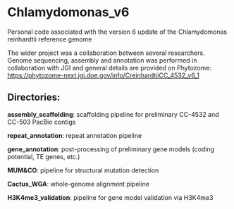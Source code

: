 # Chlamydomonas_v6
Personal code associated with the version 6 update of the Chlamydomonas reinhardtii reference genome

The wider project was a collaboration between several researchers. Genome sequencing, assembly and annotation was performed in collaboration with JGI and general details are provided on Phytozome: https://phytozome-next.jgi.doe.gov/info/CreinhardtiiCC_4532_v6_1

## Directories:

**assembly_scaffolding**: scaffolding pipeline for preliminary CC-4532 and CC-503 PacBio contigs

**repeat_annotation**: repeat annotation pipeline

**gene_annotation**: post-processing of preliminary gene models (coding potential, TE genes, etc.)

**MUM&CO**: pipeline for structural mutation detection

**Cactus_WGA**: whole-genome alignment pipeline

**H3K4me3_validation**: pipeline for gene model validation via H3K4me3
